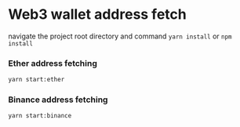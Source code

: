 # Web3 wallet address fetch
navigate the project root directory and command `yarn install` or `npm install`

### Ether address fetching

```bash
yarn start:ether
```

### Binance address fetching

```bash
yarn start:binance
```
